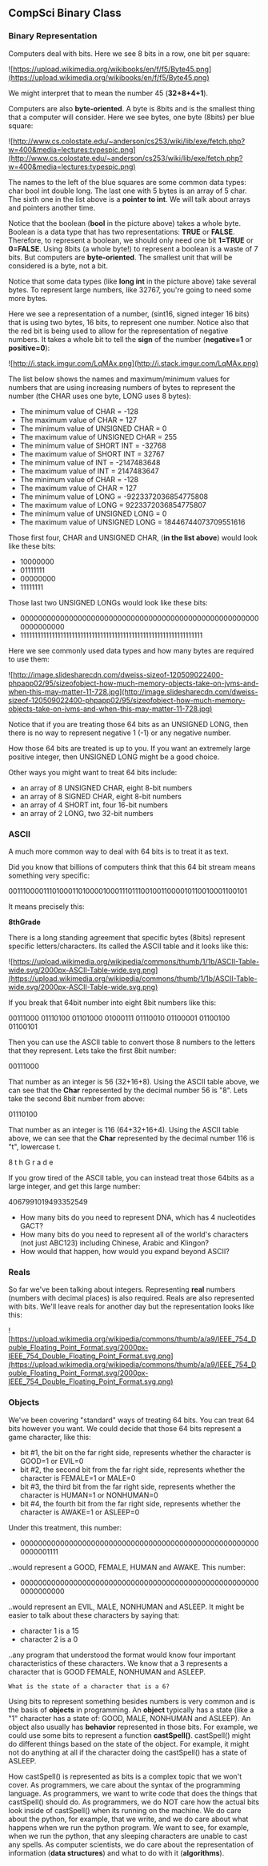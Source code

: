 ## CompSci Binary Class

### Binary Representation

Computers deal with bits.  Here we see 8 bits in a row, one bit per square:

![https://upload.wikimedia.org/wikibooks/en/f/f5/Byte45.png](https://upload.wikimedia.org/wikibooks/en/f/f5/Byte45.png)

We might interpret that to mean the number 45 (**32+8+4+1**).

Computers are also **byte-oriented**.  A byte is 8bits and is the smallest thing that a computer will consider.  Here we see bytes, one byte (8bits) per blue square:

![http://www.cs.colostate.edu/~anderson/cs253/wiki/lib/exe/fetch.php?w=400&media=lectures:typespic.png](http://www.cs.colostate.edu/~anderson/cs253/wiki/lib/exe/fetch.php?w=400&media=lectures:typespic.png)

The names to the left of the blue squares are some common data types: char bool int double long.  The last one with 5 bytes is an array of 5 char.  The sixth one in the list above is a **pointer to int**.  We will talk about arrays and pointers another time. 

Notice that the boolean (**bool** in the picture above) takes a whole byte.  Boolean is a data type that has two representations: **TRUE** or **FALSE**.  Therefore, to represent a boolean, we should only need one bit **1=TRUE** or **0=FALSE**.  Using 8bits (a whole byte!) to represent a boolean is a waste of 7 bits.  But computers are **byte-oriented**.  The smallest unit that will be considered is a byte, not a bit.  

Notice that some data types (like **long int** in the picture above) take several bytes.  To represent large numbers, like 32767, you're going to need some more bytes.  

Here we see a representation of a number, (sint16, signed integer 16 bits) that is using two bytes, 16 bits, to represent one number.  Notice also that the red bit is being used to allow for the representation of negative numbers.  It takes a whole bit to tell the **sign** of the number (**negative=1** or **positive=0**):

![http://i.stack.imgur.com/LqMAx.png](http://i.stack.imgur.com/LqMAx.png)

The list below shows the names and maximum/minimum values for numbers that are using increasing numbers of bytes to represent the number (the CHAR uses one byte, LONG uses 8 bytes):

* The minimum value of CHAR = -128
* The maximum value of CHAR = 127
* The minimum value of UNSIGNED CHAR = 0
* The maximum value of UNSIGNED CHAR = 255
* The minimum value of SHORT INT = -32768
* The maximum value of SHORT INT = 32767
* The minimum value of INT = -2147483648
* The maximum value of INT = 2147483647
* The minimum value of CHAR = -128
* The maximum value of CHAR = 127
* The minimum value of LONG = -9223372036854775808
* The maximum value of LONG = 9223372036854775807
* The minimum value of UNSIGNED LONG = 0
* The maximum value of UNSIGNED LONG = 18446744073709551616 

Those first four, CHAR and UNSIGNED CHAR, (**in the list above**) would look like these bits:

* 10000000
* 01111111
* 00000000
* 11111111

Those last two UNSIGNED LONGs would look like these bits:

* 0000000000000000000000000000000000000000000000000000000000000000
* 1111111111111111111111111111111111111111111111111111111111111111

Here we see commonly used data types and how many bytes are required to use them:

![http://image.slidesharecdn.com/dweiss-sizeof-120509022400-phpapp02/95/sizeofobject-how-much-memory-objects-take-on-jvms-and-when-this-may-matter-11-728.jpg](http://image.slidesharecdn.com/dweiss-sizeof-120509022400-phpapp02/95/sizeofobject-how-much-memory-objects-take-on-jvms-and-when-this-may-matter-11-728.jpg)

Notice that if you are treating those 64 bits as an UNSIGNED LONG, then there is no way to represent negative 1 (-1) or any negative number.  

How those 64 bits are treated is up to you.  If you want an extremely large positive integer, then UNSIGNED LONG might be a good choice.  

Other ways you might want to treat 64 bits include:

* an array of 8 UNSIGNED CHAR, eight 8-bit numbers
* an array of 8 SIGNED CHAR, eight 8-bit numbers
* an array of 4 SHORT int, four 16-bit numbers
* an array of 2 LONG, two 32-bit numbers


### ASCII

A much more common way to deal with 64 bits is to treat it as text.  

Did you know that billions of computers think that this 64 bit stream means something very specific:

0011100001110100011010000100011101110010011000010110010001100101

It means precisely this:

**8thGrade**

There is a long standing agreement that specific bytes (8bits) represent specific letters/characters.  Its called the ASCII table and it looks like this:

![https://upload.wikimedia.org/wikipedia/commons/thumb/1/1b/ASCII-Table-wide.svg/2000px-ASCII-Table-wide.svg.png](https://upload.wikimedia.org/wikipedia/commons/thumb/1/1b/ASCII-Table-wide.svg/2000px-ASCII-Table-wide.svg.png)

If you break that 64bit number into eight 8bit numbers like this:

00111000 01110100 01101000 01000111 01110010 01100001 01100100 01100101 

Then you can use the ASCII table to convert those 8 numbers to the letters that they represent.  Lets take the first 8bit number: 

00111000

That number as an integer is 56 (32+16+8).  Using the ASCII table above, we can see that the **Char** represented by the decimal number 56 is "8".  Lets take the second 8bit number from above:

01110100 

That number as an integer is 116 (64+32+16+4).  Using the ASCII table above, we can see that the **Char** represented by the decimal number 116 is "t", lowercase t.  

8 t h G r a d e

If you grow tired of the ASCII table, you can instead treat those 64bits as a large integer, and get this large number:

4067991019493352549

* How many bits do you need to represent DNA, which has 4 nucleotides GACT?
* How many bits do you need to represent all of the world's characters (not just ABC123) including Chinese, Arabic and Klingon?  
* How would that happen, how would you expand beyond ASCII?

### Reals

So far we've been talking about integers.  Representing **real** numbers (numbers with decimal places) is also required.  Reals are also represented with bits.  We'll leave reals for another day but the representation looks like this:

![https://upload.wikimedia.org/wikipedia/commons/thumb/a/a9/IEEE_754_Double_Floating_Point_Format.svg/2000px-IEEE_754_Double_Floating_Point_Format.svg.png](https://upload.wikimedia.org/wikipedia/commons/thumb/a/a9/IEEE_754_Double_Floating_Point_Format.svg/2000px-IEEE_754_Double_Floating_Point_Format.svg.png)

### Objects

We've been covering "standard" ways of treating 64 bits.  You can treat 64 bits however you want.  We could decide that those 64 bits represent a game character, like this:

* bit #1, the bit on the far right side, represents whether the character is GOOD=1 or EVIL=0
* bit #2, the second bit from the far right side, represents whether the character is FEMALE=1 or MALE=0
* bit #3, the third bit from the far right side, represents whether the character is HUMAN=1 or NONHUMAN=0
* bit #4, the fourth bit from the far right side, represents whether the character is AWAKE=1 or ASLEEP=0

Under this treatment, this number:

* 0000000000000000000000000000000000000000000000000000000000001111

..would represent a GOOD, FEMALE, HUMAN and AWAKE.  This number:

* 0000000000000000000000000000000000000000000000000000000000000000

..would represent an EVIL, MALE, NONHUMAN and ASLEEP.  It might be easier to talk about these characters by saying that:

* character 1 is a 15
* character 2 is a 0

..any program that understood the format would know four important characteristics of these characters. We know that a 3 represents a character that is GOOD FEMALE, NONHUMAN and ASLEEP. 

```
What is the state of a character that is a 6?
```

Using bits to represent something besides numbers is very common and is the basis of **objects** in programming.  An **object** typically has a state (like a "1" character has a state of: GOOD, MALE, NONHUMAN and ASLEEP).  An object also usually has **behavior** represented in those bits.  For example, we could use some bits to represent a function **castSpell()**.  castSpell() might do different things based on the state of the object.  For example, it might not do anything at all if the character doing the castSpell() has a state of ASLEEP.  

How castSpell() is represented as bits is a complex topic that we won't cover.  As programmers, we care about the syntax of the programming language.  As programmers, we want to write code that does the things that castSpell() should do.  As programmers, we do NOT care how the actual bits look inside of castSpell() when its running on the machine.  We do care about the python, for example, that we write, and we do care about what happens when we run the python program.  We want to see, for example, when we run the python, that any sleeping characters are unable to cast any spells.  As computer scientists, we do care about the representation of information (**data structures**) and what to do with it (**algorithms**). 

